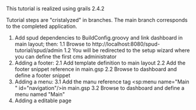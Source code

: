 This tutorial is realized using grails 2.4.2

Tutorial steps are "cristalyzed" in branches. The main branch corresponds to the completed application.

1. Add spud dependencies to BuildConfig.groovy and link dashboard in main layout; then:
1.1 Browse to http://localhost:8080/spud-tutorial/spud/admin
1.2 You will be redirected to the setup wizard where you can define the first cms administrator
2. Adding a footer:
2.1 Add template definition to main layout
2.2 Add the footer snippet reference in main.gsp
2.2 Browse to dashboard and define a footer snippet
3. Adding a menu:
3.1 Add the manu reference tag <sp:menu name="Main " id="navigation"/>in main.gsp
3.2 Browse to dashboard and define a menu named "Main"
4. Adding a editable page

